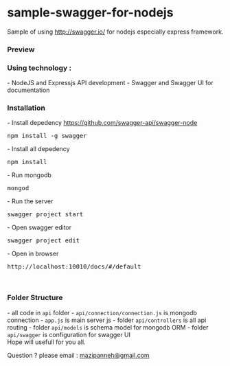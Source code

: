 # sample-swagger-for-nodejs

Sample of using <a href="http://swagger.io/">http://swagger.io/</a> for nodejs especially express framework.
<br>

<h3>Preview</h3>

<h3>Using technology :</h3>
- NodeJS and Expressjs API development
- Swagger and Swagger UI for documentation

<br/>
<h3>Installation</h3>
- Install depedency <a href="https://github.com/swagger-api/swagger-node">https://github.com/swagger-api/swagger-node</a>
<pre>
npm install -g swagger
</pre>
- Install all depedency
<pre>
npm install
</pre>
- Run mongodb
<pre>
mongod
</pre>
- Run the server
<pre>
swagger project start
</pre>
- Open swagger editor
<pre>
swagger project edit
</pre>
- Open in browser
<pre>
http://localhost:10010/docs/#/default
</pre>

<br/>
<h3>Folder Structure</h3>
- all code in <code>api</code> folder
- <code>api/connection/connection.js</code> is mongodb connection
- <code>app.js</code> is main server js
- folder <code>api/controllers</code> is all api routing
- folder <code>api/models</code> is schema model for mongodb ORM
- folder <code>api/swagger</code> is configuration for swagger UI

</br>
Hope will usefull for you all.</br>

Question ? please email : mazipanneh@gmail.com
